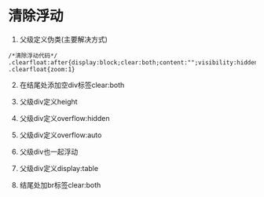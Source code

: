 # 清除浮动

1. 父级定义伪类(主要解决方式)

```
/*清除浮动代码*/
.clearfloat:after{display:block;clear:both;content:"";visibility:hidden;height:0}
.clearfloat{zoom:1}
```

2. 在结尾处添加空div标签clear:both

3. 父级div定义height

4. 父级div定义overflow:hidden

5. 父级div定义overflow:auto

6. 父级div也一起浮动

7. 父级div定义display:table

8. 结尾处加br标签clear:both
